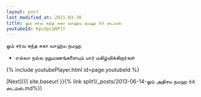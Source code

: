 ```yaml
---
layout: post
last_modified_at: 2021-03-30
title: ஓம் சர்வ கந்த சுகா வாஹ்ய நமஹ ௧௧ டைம்ஸ்
youtubeId: KpcdpcQQP1Y
---
```

 
 
 ஓம் சர்வ கந்த சுகா வாஹ்ய நமஹ  
 
 -  எல்லா நல்ல நறுமணங்களையும் யார் மகிழ்விக்கிறார்கள் 
 
  
 
  
 
 
 
 
 
 


{% include youtubePlayer.html id=page.youtubeId %}
 
[Next]({{ site.baseurl }}{% link  split1/_posts/2013-06-14-ஓம் அதிசய நமஹ ௧௧ டைம்ஸ்.md%})
 
